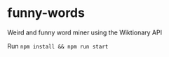 # funny-words
Weird and funny word miner using the Wiktionary API

Run `npm install && npm run start`